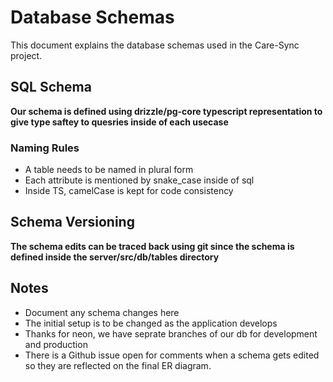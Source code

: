 # Database Schemas

This document explains the database schemas used in the Care-Sync project.

## SQL Schema

**Our schema is defined using drizzle/pg-core typescript representation to give type saftey to quesries inside of each usecase**

### Naming Rules
- A table needs to be named in plural form
- Each attribute is mentioned by snake_case inside of sql
- Inside TS, camelCase is kept for code consistency

## Schema Versioning

**The schema edits can be traced back using git since the schema is defined inside the server/src/db/tables directory**

## Notes
- Document any schema changes here
- The initial setup is to be changed as the application develops
- Thanks for neon, we have seprate branches of our db for development and production
- There is a Github issue open for comments when a schema gets edited so they are reflected on the final ER diagram.